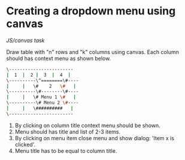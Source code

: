 # Creating a dropdown menu using canvas

*JS/canvas task*

Draw table with "n" rows and "k" columns using canvas.
Each column should has context menu as shown below.

```sh
\------------------------
|  1  |  2 |  3  |  4  |
\----------\^========\#----
|     |   \#    2   \#   |
\----------\#--------\#----
|     |   \# Menu 1 \#   |
\----------\# Menu 2 \#----
|     |   \##########   |
\------------------------
```

1. By clicking on column title context menu should be shown.
2. Menu should has title and list of 2-3 items.
3. By clicking on menu item close menu and show dialog: 'Item x is clicked'.
4. Menu title has to be equal to column title.
